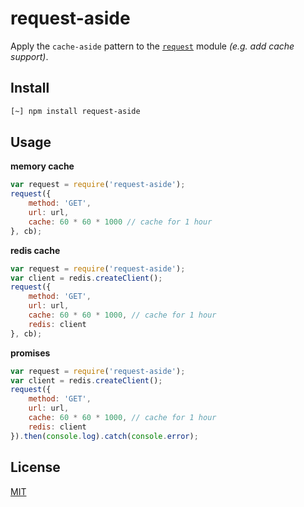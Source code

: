 
# request-aside

Apply the `cache-aside` pattern to the [`request`](https://www.npmjs.com/package/request) module _(e.g. add cache support)_.

## Install

```bash
[~] npm install request-aside
```

## Usage

__memory cache__

```javascript
var request = require('request-aside');
request({
	method: 'GET',
	url: url,
	cache: 60 * 60 * 1000 // cache for 1 hour
}, cb);
```

__redis cache__

```javascript
var request = require('request-aside');
var client = redis.createClient();
request({
	method: 'GET',
	url: url,
	cache: 60 * 60 * 1000, // cache for 1 hour
	redis: client
}, cb);
```

__promises__

```javascript
var request = require('request-aside');
var client = redis.createClient();
request({
	method: 'GET',
	url: url,
	cache: 60 * 60 * 1000, // cache for 1 hour
	redis: client
}).then(console.log).catch(console.error);
```

## License

[MIT](https://github.com/tobius/request-aside/blob/master/LICENSE)

